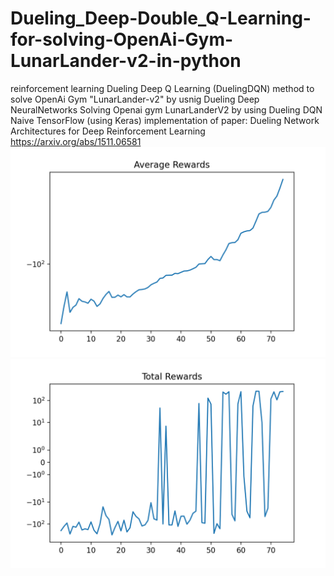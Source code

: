 # Dueling_Deep-Double_Q-Learning-for-solving-OpenAi-Gym-LunarLander-v2-in-python
reinforcement learning Dueling Deep Q Learning (DuelingDQN) method to solve OpenAi Gym "LunarLander-v2" by usnig Dueling Deep NeuralNetworks 
Solving Openai gym LunarLanderV2 by using Dueling DQN  
Naive TensorFlow (using Keras) implementation of paper:  Dueling Network Architectures for Deep Reinforcement Learning
https://arxiv.org/abs/1511.06581
![Average Rewards](https://github.com/MohammadAsadolahi/Dueling_Deep-Double_Q-Learning-for-solving-OpenAi-Gym-LunarLander-v2-in-python/blob/main/Average%20Rewards.png)  
![Total Rewards](https://github.com/MohammadAsadolahi/Dueling_Deep-Double_Q-Learning-for-solving-OpenAi-Gym-LunarLander-v2-in-python/blob/main/Total%20Rewards.png)
